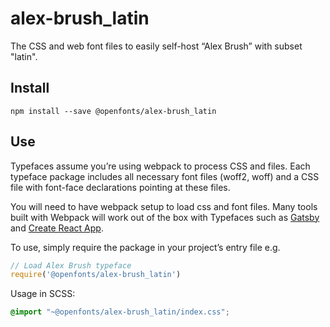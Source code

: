 
# alex-brush_latin

The CSS and web font files to easily self-host “Alex Brush” with subset "latin".

## Install

`npm install --save @openfonts/alex-brush_latin`

## Use

Typefaces assume you’re using webpack to process CSS and files. Each typeface
package includes all necessary font files (woff2, woff) and a CSS file with
font-face declarations pointing at these files.

You will need to have webpack setup to load css and font files. Many tools built
with Webpack will work out of the box with Typefaces such as [Gatsby](https://github.com/gatsbyjs/gatsby)
and [Create React App](https://github.com/facebookincubator/create-react-app).

To use, simply require the package in your project’s entry file e.g.

```javascript
// Load Alex Brush typeface
require('@openfonts/alex-brush_latin')
```

Usage in SCSS:
```scss
@import "~@openfonts/alex-brush_latin/index.css";
```
